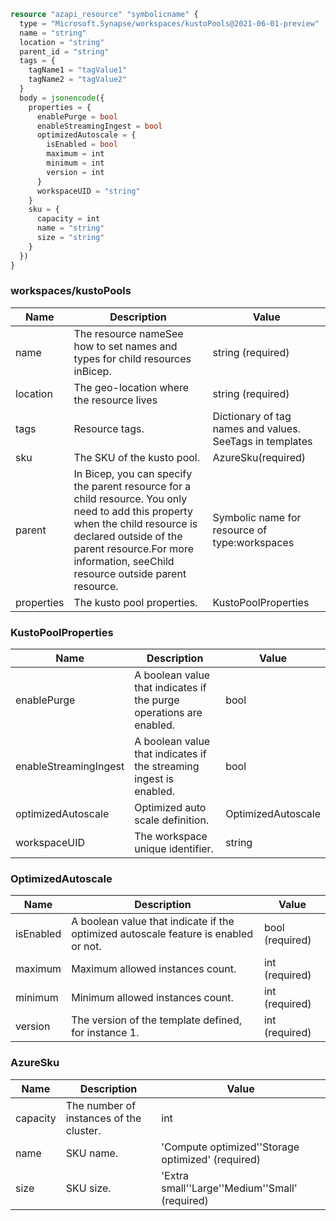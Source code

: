 ```terraform
resource "azapi_resource" "symbolicname" {
  type = "Microsoft.Synapse/workspaces/kustoPools@2021-06-01-preview"
  name = "string"
  location = "string"
  parent_id = "string"
  tags = {
    tagName1 = "tagValue1"
    tagName2 = "tagValue2"
  }
  body = jsonencode({
    properties = {
      enablePurge = bool
      enableStreamingIngest = bool
      optimizedAutoscale = {
        isEnabled = bool
        maximum = int
        minimum = int
        version = int
      }
      workspaceUID = "string"
    }
    sku = {
      capacity = int
      name = "string"
      size = "string"
    }
  })
}

```

### workspaces/kustoPools

| Name | Description | Value |
|-|-|-|
| name | The resource nameSee how to set names and types for child resources inBicep. | string (required) |
| location | The geo-location where the resource lives | string (required) |
| tags | Resource tags. | Dictionary of tag names and values. SeeTags in templates |
| sku | The SKU of the kusto pool. | AzureSku(required) |
| parent | In Bicep, you can specify the parent resource for a child resource. You only need to add this property when the child resource is declared outside of the parent resource.For more information, seeChild resource outside parent resource. | Symbolic name for resource of type:workspaces |
| properties | The kusto pool properties. | KustoPoolProperties |


### KustoPoolProperties

| Name | Description | Value |
|-|-|-|
| enablePurge | A boolean value that indicates if the purge operations are enabled. | bool |
| enableStreamingIngest | A boolean value that indicates if the streaming ingest is enabled. | bool |
| optimizedAutoscale | Optimized auto scale definition. | OptimizedAutoscale |
| workspaceUID | The workspace unique identifier. | string |


### OptimizedAutoscale

| Name | Description | Value |
|-|-|-|
| isEnabled | A boolean value that indicate if the optimized autoscale feature is enabled or not. | bool (required) |
| maximum | Maximum allowed instances count. | int (required) |
| minimum | Minimum allowed instances count. | int (required) |
| version | The version of the template defined, for instance 1. | int (required) |


### AzureSku

| Name | Description | Value |
|-|-|-|
| capacity | The number of instances of the cluster. | int |
| name | SKU name. | 'Compute optimized''Storage optimized' (required) |
| size | SKU size. | 'Extra small''Large''Medium''Small' (required) |


